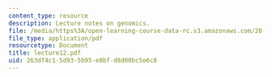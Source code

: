 ```yaml
---
content_type: resource
description: Lecture notes on genomics.
file: /media/https%3A/open-learning-course-data-rc.s3.amazonaws.com/20-106j-systems-microbiology-fall-2006/263df4c15d935b95e0bfd8d00bc5e6c8_lecture12.pdf
file_type: application/pdf
resourcetype: Document
title: lecture12.pdf
uid: 263df4c1-5d93-5b95-e0bf-d8d00bc5e6c8
---
```

